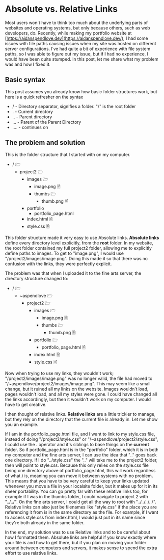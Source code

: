 # Absolute vs. Relative Links

Most users won't have to think too much about the underlying parts of websites and operating systems, but only because others, such as web developers, do. Recently, while making my portfolio website at [https://aidanspendlove.dev](https://aidanspendlove.dev/), I had some issues with file paths causing issues when my site was hosted on different server configurations. I've had quite a bit of experience with file system paths, so I was able to figure out my issue, but if I had no experience, I would have been quite stumped. In this post, let me share what my problem was and how I fixed it.

## Basic syntax

This post assumes you already know how basic folder structures work, but here is a quick refresher on the syntax

-   / - Directory separator, signifies a folder. "/" is the root folder
-   . - Current directory
-   .. - Parent directory
-   ... - Parent of the Parent Directory
-   .... - continues on

## The problem and solution

This is the folder structure that I started with on my computer.

-   / 🗁
    -   project2 🗁
        -   images 🗁
            -   image.png 🖹
            -   thumbs 🗁
                -   thumb.png 🖹
        -   portfolio
            -   portfolio_page.html
        -   index.html 🖹
        -   style.css 🖹

This folder structure made it very easy to use Absolute links. **Absolute links** define every directory level explicitly, from the **root** folder. In my website, the root folder contained my full project2 folder, allowing me to explicitly define paths to images. To get to "image.png", I would use "/project2/images/image.png". Doing this made it so that there was no confusion with the links, they were perfectly explicit.

The problem was that when I uploaded it to the fine arts server, the directory structure changed to:

-   / 🗁
    -   ~aspendlove 🗁
        -   project2 🗁
            -   images 🗁
                -   image.png 🖹
                -   thumbs 🗁
                    -   thumb.png 🖹
            -   portfolio 🗁
                -   portfolio_page.html 🖹
            -   index.html 🖹
            -   style.css 🖹

Now when trying to use my links, they wouldn't work; "/project2/images/image.png" was no longer valid, the file had moved to "/~aspendlove/project2/images/image.png". This may seem like a small change, but it ruined all my links on the website. Images wouldn't load, pages wouldn't load, and all my styles were gone. I could have changed all the links accordingly, but then it wouldn't work on my computer. I would have to get creative.

I then thought of relative links. **Relative links** are a little trickier to manage, but they rely on the directory that the current file is already in. Let me show you an example.

If I am in the portfolio_page.html file, and I want to link to my style.css file, instead of doing "/project2/style.css" or "/~aspendlove/project2/style.css", I could use the . operator and it's siblings to base things on the **current** folder. So if portfolio_page.html is in the "portfolio" folder, which it is in both my computer and the fine arts server, I can use the idea that ".." goes back one directory. If I do "../style.css" the ".." will take me to the project2 folder, then will point to style.css. Because this only relies on the style.css file being one directory above of portfolio_page.html, this will work regardless of what / is, meaning you can move it between systems with no problem. This means that you have to be very careful to keep your links updated whenever you move a file in your localsite folder, but it makes up for it in its sheer portability. You can go pretty far with these relative links too, for example if I was in the thumbs folder, I could navigate to project 2 with "../../". On the fine arts server, I could get all the way to root with "../../../../". Relative links can also just be filenames like "style.css" if the place you are referencing it from is in the same directory as the file. For example, if I want to access style.css from index.html, I would just put in its name since they're both already in the same folder.

In the end, my solution was to use Relative links and to be careful about how I formatted them. Absolute links are helpful if you know exactly where your file is and how to get there, but if you plan on moving your folder around between computers and servers, it makes sense to spend the extra effort to use relative links.
